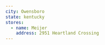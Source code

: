 ```yaml
---
city: Owensboro
state: kentucky
stores:
  - name: Meijer
    address: 2951 Heartland Crossing
---
```

